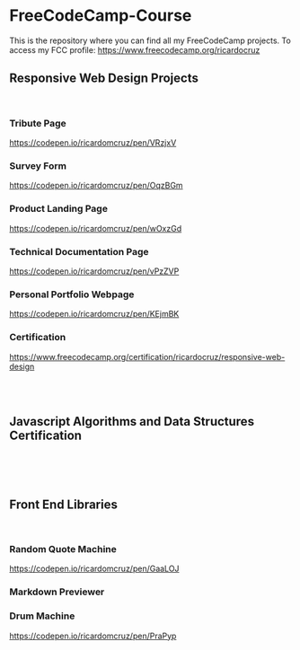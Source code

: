 # FreeCodeCamp-Course


This is the repository where you can find all my FreeCodeCamp projects.
To access my FCC profile: https://www.freecodecamp.org/ricardocruz


## Responsive Web Design Projects

<br/>

### Tribute Page
https://codepen.io/ricardomcruz/pen/VRzjxV

### Survey Form
https://codepen.io/ricardomcruz/pen/OqzBGm

### Product Landing Page
https://codepen.io/ricardomcruz/pen/wOxzGd

### Technical Documentation Page
https://codepen.io/ricardomcruz/pen/vPzZVP

### Personal Portfolio Webpage
https://codepen.io/ricardomcruz/pen/KEjmBK

### Certification
https://www.freecodecamp.org/certification/ricardocruz/responsive-web-design

<br/>

<br/>

## Javascript Algorithms and Data Structures Certification

<br/>

<br/>

<br/>

## Front End Libraries

<br/>

### Random Quote Machine
https://codepen.io/ricardomcruz/pen/GaaLOJ

### Markdown Previewer


### Drum Machine
https://codepen.io/ricardomcruz/pen/PraPyp
